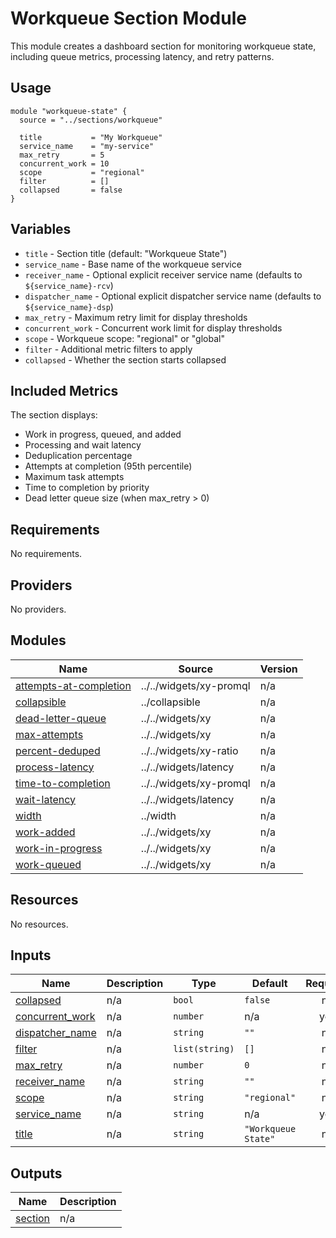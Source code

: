 # Workqueue Section Module

This module creates a dashboard section for monitoring workqueue state, including queue metrics, processing latency, and retry patterns.

## Usage

```hcl
module "workqueue-state" {
  source = "../sections/workqueue"

  title           = "My Workqueue"
  service_name    = "my-service"
  max_retry       = 5
  concurrent_work = 10
  scope           = "regional"
  filter          = []
  collapsed       = false
}
```

## Variables

- `title` - Section title (default: "Workqueue State")
- `service_name` - Base name of the workqueue service
- `receiver_name` - Optional explicit receiver service name (defaults to `${service_name}-rcv`)
- `dispatcher_name` - Optional explicit dispatcher service name (defaults to `${service_name}-dsp`)
- `max_retry` - Maximum retry limit for display thresholds
- `concurrent_work` - Concurrent work limit for display thresholds
- `scope` - Workqueue scope: "regional" or "global"
- `filter` - Additional metric filters to apply
- `collapsed` - Whether the section starts collapsed

## Included Metrics

The section displays:
- Work in progress, queued, and added
- Processing and wait latency
- Deduplication percentage
- Attempts at completion (95th percentile)
- Maximum task attempts
- Time to completion by priority
- Dead letter queue size (when max_retry > 0)

<!-- BEGIN_TF_DOCS -->
## Requirements

No requirements.

## Providers

No providers.

## Modules

| Name | Source | Version |
|------|--------|---------|
| <a name="module_attempts-at-completion"></a> [attempts-at-completion](#module\_attempts-at-completion) | ../../widgets/xy-promql | n/a |
| <a name="module_collapsible"></a> [collapsible](#module\_collapsible) | ../collapsible | n/a |
| <a name="module_dead-letter-queue"></a> [dead-letter-queue](#module\_dead-letter-queue) | ../../widgets/xy | n/a |
| <a name="module_max-attempts"></a> [max-attempts](#module\_max-attempts) | ../../widgets/xy | n/a |
| <a name="module_percent-deduped"></a> [percent-deduped](#module\_percent-deduped) | ../../widgets/xy-ratio | n/a |
| <a name="module_process-latency"></a> [process-latency](#module\_process-latency) | ../../widgets/latency | n/a |
| <a name="module_time-to-completion"></a> [time-to-completion](#module\_time-to-completion) | ../../widgets/xy-promql | n/a |
| <a name="module_wait-latency"></a> [wait-latency](#module\_wait-latency) | ../../widgets/latency | n/a |
| <a name="module_width"></a> [width](#module\_width) | ../width | n/a |
| <a name="module_work-added"></a> [work-added](#module\_work-added) | ../../widgets/xy | n/a |
| <a name="module_work-in-progress"></a> [work-in-progress](#module\_work-in-progress) | ../../widgets/xy | n/a |
| <a name="module_work-queued"></a> [work-queued](#module\_work-queued) | ../../widgets/xy | n/a |

## Resources

No resources.

## Inputs

| Name | Description | Type | Default | Required |
|------|-------------|------|---------|:--------:|
| <a name="input_collapsed"></a> [collapsed](#input\_collapsed) | n/a | `bool` | `false` | no |
| <a name="input_concurrent_work"></a> [concurrent\_work](#input\_concurrent\_work) | n/a | `number` | n/a | yes |
| <a name="input_dispatcher_name"></a> [dispatcher\_name](#input\_dispatcher\_name) | n/a | `string` | `""` | no |
| <a name="input_filter"></a> [filter](#input\_filter) | n/a | `list(string)` | `[]` | no |
| <a name="input_max_retry"></a> [max\_retry](#input\_max\_retry) | n/a | `number` | `0` | no |
| <a name="input_receiver_name"></a> [receiver\_name](#input\_receiver\_name) | n/a | `string` | `""` | no |
| <a name="input_scope"></a> [scope](#input\_scope) | n/a | `string` | `"regional"` | no |
| <a name="input_service_name"></a> [service\_name](#input\_service\_name) | n/a | `string` | n/a | yes |
| <a name="input_title"></a> [title](#input\_title) | n/a | `string` | `"Workqueue State"` | no |

## Outputs

| Name | Description |
|------|-------------|
| <a name="output_section"></a> [section](#output\_section) | n/a |
<!-- END_TF_DOCS -->
